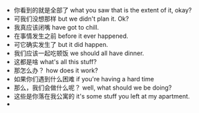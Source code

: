 - 你看到的就是全部了
what you saw that is the extent of it, okay?
- 可我们没想那样
but we didn't plan it. Ok?
- 我真应该闭嘴
    have got to chill.
- 在事情发生之前
before it ever happened.
- 可它确实发生了
but it did happen.
 - 我们应该一起吃顿饭
 we should all have dinner.
 - 这都是啥
 what's all this stuff?
 - 那怎么办？
 how does it work?
 - 如果你们遇到什么困难
 if you're having a hard time
 - 那么，我们会做什么呢？
 well, what should we be doing?
 - 这些是你落在我公寓的
 it's some stuff you left at my apartment.
 -    